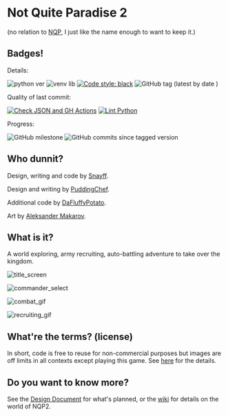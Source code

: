 # Not Quite Paradise 2

(no relation to [NQP], I just like the name enough to want to keep it.)

## Badges!
Details:

![python ver](https://img.shields.io/badge/python-3.8-blue)
![venv lib](https://img.shields.io/badge/venv-poetry-blue)
[![Code style: black](https://img.shields.io/badge/code%20style-black-000000.svg)](https://github.com/psf/black)
![GitHub tag (latest by date
)](https://img.shields.io/github/v/tag/Snayff/nqp2?label=version)



Quality of last commit:

[![Check JSON and GH Actions](https://github.com/Snayff/nqp2/actions/workflows/check_json_gh_actions.yml/badge.svg)](https://github.com/Snayff/nqp2/actions/workflows/check_json_gh_actions.yml)
[![Lint Python](https://github.com/Snayff/nqp2/actions/workflows/lint_and_fix_py.yml/badge.svg)](https://github.com/Snayff/nqp2/actions/workflows/lint_and_fix_py.yml)

Progress:

![GitHub milestone](https://img.shields.io/github/milestones/progress/Snayff/nqp2/1)
![GitHub commits since tagged version](https://img.shields.io/github/commits-since/Snayff/nqp2/0.0.1)

## Who dunnit? 

Design, writing and code by [Snayff].

Design and writing by [PuddingChef]. 

Additional code by [DaFluffyPotato].

Art by [Aleksander Makarov].

## What is it?
A world exploring, army recruiting, auto-battling adventure to take over the kingdom. 

![title_screen](https://i.imgur.com/fbr0IS4.png)

![commander_select](https://i.imgur.com/ujApfOI.png)

![combat_gif](https://i.imgur.com/xBtSSPf.gif)

![recruiting_gif](https://i.imgur.com/gDGcRKo.gif)



## What're the terms? (license)
In short, code is free to reuse for non-commercial purposes but images are off limits in all contexts except playing this game. 
See [here](/license.txt) for the details.

## Do you want to know more?
See the [Design Document] for what's planned, or the [wiki] for details on the world of NQP2.


[NQP]: https://github.com/Snayff/notquiteparadise
[Snayff]: https://github.com/Snayff
[PuddingChef]: https://github.com/PuddingChef
[DaFluffyPotato]: http://dafluffypotato.com
[Aleksander Makarov]: https://iknowkingrabbit.itch.io/
[Design Document]: https://docs.google.com/document/d/1J6PRu0flNJGRrUqQwEJYH1CG7n4FQ4PSB_9IyDORwR4/edit#
[wiki]: https://github.com/Snayff/nqp2/wiki
